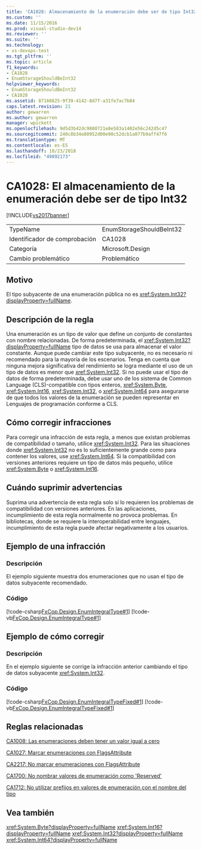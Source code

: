 ```yaml
---
title: 'CA1028: Almacenamiento de la enumeración debe ser de tipo Int32 | Microsoft Docs'
ms.custom: ''
ms.date: 11/15/2016
ms.prod: visual-studio-dev14
ms.reviewer: ''
ms.suite: ''
ms.technology:
- vs-devops-test
ms.tgt_pltfrm: ''
ms.topic: article
f1_keywords:
- CA1028
- EnumStorageShouldBeInt32
helpviewer_keywords:
- EnumStorageShouldBeInt32
- CA1028
ms.assetid: 87160825-9f39-4142-8d7f-a31fe7ac7b84
caps.latest.revision: 21
author: gewarren
ms.author: gewarren
manager: wpickett
ms.openlocfilehash: 9d5d3b42dc9880721e8e583a1402e56c242d5c47
ms.sourcegitcommit: 240c8b34e80952d00e90c52dcb1a077b9aff47f6
ms.translationtype: MT
ms.contentlocale: es-ES
ms.lasthandoff: 10/23/2018
ms.locfileid: "49892173"
---
```

# <a name="ca1028-enum-storage-should-be-int32"></a>CA1028: El almacenamiento de la enumeración debe ser de tipo Int32
[!INCLUDE[vs2017banner](../includes/vs2017banner.md)]

|||
|-|-|
|TypeName|EnumStorageShouldBeInt32|
|Identificador de comprobación|CA1028|
|Categoría|Microsoft.Design|
|Cambio problemático|Problemático|

## <a name="cause"></a>Motivo
 El tipo subyacente de una enumeración pública no es <xref:System.Int32?displayProperty=fullName>.

## <a name="rule-description"></a>Descripción de la regla
 Una enumeración es un tipo de valor que define un conjunto de constantes con nombre relacionadas. De forma predeterminada, el <xref:System.Int32?displayProperty=fullName> tipo de datos se usa para almacenar el valor constante. Aunque puede cambiar este tipo subyacente, no es necesario ni recomendado para la mayoría de los escenarios. Tenga en cuenta que ninguna mejora significativa del rendimiento se logra mediante el uso de un tipo de datos es menor que <xref:System.Int32>. Si no puede usar el tipo de datos de forma predeterminada, debe usar uno de los sistema de Common Language (CLS)-compatible con tipos enteros, <xref:System.Byte>, <xref:System.Int16>, <xref:System.Int32>, o <xref:System.Int64> para asegurarse de que todos los valores de la enumeración se pueden representar en Lenguajes de programación conforme a CLS.

## <a name="how-to-fix-violations"></a>Cómo corregir infracciones
 Para corregir una infracción de esta regla, a menos que existan problemas de compatibilidad o tamaño, utilice <xref:System.Int32>. Para las situaciones donde <xref:System.Int32> no es lo suficientemente grande como para contener los valores, use <xref:System.Int64>. Si la compatibilidad con versiones anteriores requiere un tipo de datos más pequeño, utilice <xref:System.Byte> o <xref:System.Int16>.

## <a name="when-to-suppress-warnings"></a>Cuándo suprimir advertencias
 Suprima una advertencia de esta regla solo si lo requieren los problemas de compatibilidad con versiones anteriores. En las aplicaciones, incumplimiento de esta regla normalmente no provoca problemas. En bibliotecas, donde se requiere la interoperabilidad entre lenguajes, incumplimiento de esta regla puede afectar negativamente a los usuarios.

## <a name="example-of-a-violation"></a>Ejemplo de una infracción

### <a name="description"></a>Descripción
 El ejemplo siguiente muestra dos enumeraciones que no usan el tipo de datos subyacente recomendado.

### <a name="code"></a>Código
 [!code-csharp[FxCop.Design.EnumIntegralType#1](../snippets/csharp/VS_Snippets_CodeAnalysis/FxCop.Design.EnumIntegralType/cs/FxCop.Design.EnumIntegralType.cs#1)]
 [!code-vb[FxCop.Design.EnumIntegralType#1](../snippets/visualbasic/VS_Snippets_CodeAnalysis/FxCop.Design.EnumIntegralType/vb/FxCop.Design.EnumIntegralType.vb#1)]

## <a name="example-of-how-to-fix"></a>Ejemplo de cómo corregir

### <a name="description"></a>Descripción
 En el ejemplo siguiente se corrige la infracción anterior cambiando el tipo de datos subyacente <xref:System.Int32>.

### <a name="code"></a>Código
 [!code-csharp[FxCop.Design.EnumIntegralTypeFixed#1](../snippets/csharp/VS_Snippets_CodeAnalysis/FxCop.Design.EnumIntegralTypeFixed/cs/FxCop.Design.EnumIntegralTypeFixed.cs#1)]
 [!code-vb[FxCop.Design.EnumIntegralTypeFixed#1](../snippets/visualbasic/VS_Snippets_CodeAnalysis/FxCop.Design.EnumIntegralTypeFixed/vb/FxCop.Design.EnumIntegralTypeFixed.vb#1)]

## <a name="related-rules"></a>Reglas relacionadas
 [CA1008: Las enumeraciones deben tener un valor igual a cero](../code-quality/ca1008-enums-should-have-zero-value.md)

 [CA1027: Marcar enumeraciones con FlagsAttribute](../code-quality/ca1027-mark-enums-with-flagsattribute.md)

 [CA2217: No marcar enumeraciones con FlagsAttribute](../code-quality/ca2217-do-not-mark-enums-with-flagsattribute.md)

 [CA1700: No nombrar valores de enumeración como 'Reserved'](../code-quality/ca1700-do-not-name-enum-values-reserved.md)

 [CA1712: No utilizar prefijos en valores de enumeración con el nombre del tipo](../code-quality/ca1712-do-not-prefix-enum-values-with-type-name.md)

## <a name="see-also"></a>Vea también
 <xref:System.Byte?displayProperty=fullName> <xref:System.Int16?displayProperty=fullName>
 <xref:System.Int32?displayProperty=fullName>
 <xref:System.Int64?displayProperty=fullName>




